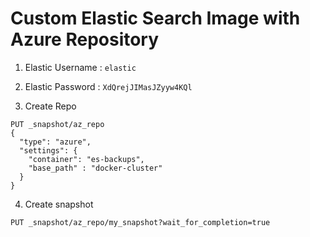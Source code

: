 # Custom Elastic Search Image with Azure Repository

1. Elastic Username : `elastic`
1. Elastic Password : `XdQrejJIMasJZyyw4KQl`

3. Create Repo

```shell
PUT _snapshot/az_repo
{
  "type": "azure",
  "settings": {
    "container": "es-backups",
    "base_path" : "docker-cluster"
  }
}
```

4. Create snapshot
```shell
PUT _snapshot/az_repo/my_snapshot?wait_for_completion=true
```
